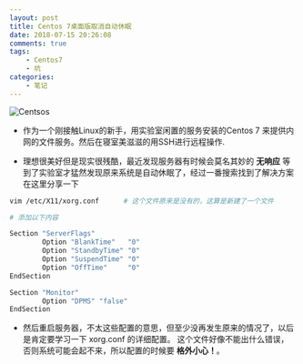 ```yaml
---
layout: post
title: Centos 7桌面版取消自动休眠
date: 2018-07-15 20:26:08
comments: true
tags:
    - Centos7
    - 坑
categories:
    - 笔记
---
```


![Centsos](https://s1.ax1x.com/2018/10/12/iNVDeI.png)


* 作为一个刚接触Linux的新手，用实验室闲置的服务安装的Centos 7 来提供内网的文件服务。然后在寝室美滋滋的用SSH进行远程操作.

* 理想很美好但是现实很残酷，最近发现服务器有时候会莫名其妙的 **无响应** 等到了实验室才猛然发现原来系统是自动休眠了，经过一番搜索找到了解决方案 在这里分享一下

```bash
vim /etc/X11/xorg.conf		# 这个文件原来是没有的，这算是新建了一个文件

# 添加以下内容

Section "ServerFlags"
		Option "BlankTime"   "0"
        Option "StandbyTime" "0"
        Option "SuspendTime" "0"
        Option "OffTime"     "0"
EndSection

Section "Monitor"
        Option "DPMS" "false"
EndSection
```

* 然后重启服务器，不太这些配置的意思，但至少没再发生原来的情况了，以后是肯定要学习一下 xorg.conf 的详细配置。
这个文件好像不能出什么错误，否则系统可能会起不来，所以配置的时候要 **格外小心！**。




